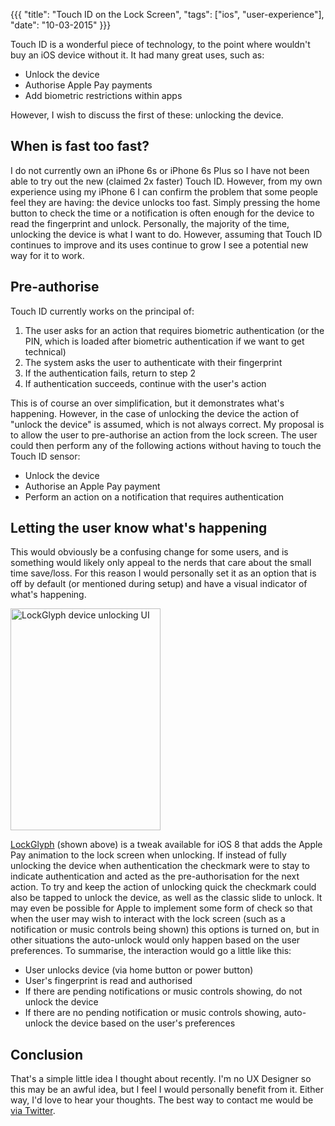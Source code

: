 {{{
	"title": "Touch ID on the Lock Screen",
	"tags": ["ios", "user-experience"],
	"date": "10-03-2015"
}}}

Touch ID is a wonderful piece of technology, to the point where wouldn't buy an iOS device without it. It had many great uses, such as:

- Unlock the device
- Authorise Apple Pay payments
- Add biometric restrictions within apps

However, I wish to discuss the first of these: unlocking the device.

<!--more-->

## When is fast too fast?

I do not currently own an iPhone 6s or iPhone 6s Plus so I have not been able to try out the new (claimed 2x faster) Touch ID. However, from my own experience using my iPhone 6 I can confirm the problem that some people feel they are having: the device unlocks too fast. Simply pressing the home button to check the time or a notification is often enough for the device to read the fingerprint and unlock. Personally, the majority of the time, unlocking the device is what I want to do. However, assuming that Touch ID continues to improve and its uses continue to grow I see a potential new way for it to work.

## Pre-authorise

Touch ID currently works on the principal of:

1. The user asks for an action that requires biometric authentication (or the PIN, which is loaded after biometric authentication if we want to get technical)
2. The system asks the user to authenticate with their fingerprint
3. If the authentication fails, return to step 2
4. If authentication succeeds, continue with the user's action

This is of course an over simplification, but it demonstrates what's happening. However, in the case of unlocking the device the action of "unlock the device" is assumed, which is not always correct. My proposal is to allow the user to pre-authorise an action from the lock screen. The user could then perform any of the following actions without having to touch the Touch ID sensor:

- Unlock the device
- Authorise an Apple Pay payment
- Perform an action on a notification that requires authentication

## Letting the user know what's happening

This would obviously be a confusing change for some users, and is something would likely only appeal to the nerds that care about the small time save/loss. For this reason I would personally set it as an option that is off by default (or mentioned during setup) and have a visual indicator of what's happening.

<img src="/images/lockglyph-open-ui.jpg" alt="LockGlyph device unlocking UI" width="240" height="355" class="img-responsive">

[LockGlyph](http://cydia.saurik.com/package/com.evilgoldfish.lockglyph/) (shown above) is a tweak available for iOS 8 that adds the Apple Pay animation to the lock screen when unlocking. If instead of fully unlocking the device when authentication the checkmark were to stay to indicate authentication and acted as the pre-authorisation for the next action. To try and keep the action of unlocking quick the checkmark could also be tapped to unlock the device, as well as the classic slide to unlock. It may even be possible for Apple to implement some form of check so that when the user may wish to interact with the lock screen (such as a notification or music controls being shown) this options is turned on, but in other situations the auto-unlock would only happen based on the user preferences. To summarise, the interaction would go a little like this:

- User unlocks device (via home button or power button)
- User's fingerprint is read and authorised
- If there are pending notifications or music controls showing, do not unlock the device
- If there are no pending notification or music controls showing, auto-unlock the device based on the user's preferences

## Conclusion

That's a simple little idea I thought about recently. I'm no UX Designer so this may be an awful idea, but I feel I would personally benefit from it. Either way, I'd love to hear your thoughts. The best way to contact me would be [via Twitter](https://josephduffy.co.uk/twitter "My Twitter profile").